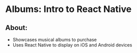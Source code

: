 # Albums: Intro to React Native

## About:
* Showcases musical albums to purchase
* Uses React Native to display on iOS and Android devices